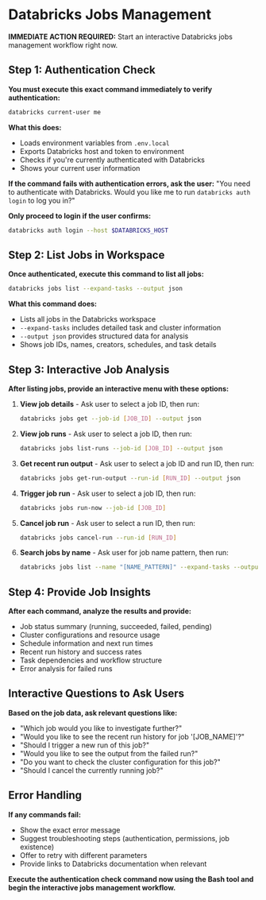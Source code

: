 # Databricks Jobs Management

**IMMEDIATE ACTION REQUIRED:** Start an interactive Databricks jobs management workflow right now.

## Step 1: Authentication Check

**You must execute this exact command immediately to verify authentication:**

```bash
databricks current-user me
```

**What this does:**
- Loads environment variables from `.env.local`
- Exports Databricks host and token to environment
- Checks if you're currently authenticated with Databricks
- Shows your current user information

**If the command fails with authentication errors, ask the user:**
"You need to authenticate with Databricks. Would you like me to run `databricks auth login` to log you in?"

**Only proceed to login if the user confirms:**

```bash
databricks auth login --host $DATABRICKS_HOST
```

## Step 2: List Jobs in Workspace

**Once authenticated, execute this command to list all jobs:**

```bash
databricks jobs list --expand-tasks --output json
```

**What this command does:**
- Lists all jobs in the Databricks workspace
- `--expand-tasks` includes detailed task and cluster information
- `--output json` provides structured data for analysis
- Shows job IDs, names, creators, schedules, and task details

## Step 3: Interactive Job Analysis

**After listing jobs, provide an interactive menu with these options:**

1. **View job details** - Ask user to select a job ID, then run:
   ```bash
   databricks jobs get --job-id [JOB_ID] --output json
   ```

2. **View job runs** - Ask user to select a job ID, then run:
   ```bash
   databricks jobs list-runs --job-id [JOB_ID] --output json
   ```

3. **Get recent run output** - Ask user to select a job ID and run ID, then run:
   ```bash
   databricks jobs get-run-output --run-id [RUN_ID] --output json
   ```

4. **Trigger job run** - Ask user to select a job ID, then run:
   ```bash
   databricks jobs run-now --job-id [JOB_ID]
   ```

5. **Cancel job run** - Ask user to select a run ID, then run:
   ```bash
   databricks jobs cancel-run --run-id [RUN_ID]
   ```

6. **Search jobs by name** - Ask user for job name pattern, then run:
   ```bash
   databricks jobs list --name "[NAME_PATTERN]" --expand-tasks --output json
   ```

## Step 4: Provide Job Insights

**After each command, analyze the results and provide:**
- Job status summary (running, succeeded, failed, pending)
- Cluster configurations and resource usage
- Schedule information and next run times
- Recent run history and success rates
- Task dependencies and workflow structure
- Error analysis for failed runs

## Interactive Questions to Ask Users

**Based on the job data, ask relevant questions like:**
- "Which job would you like to investigate further?"
- "Would you like to see the recent run history for job '[JOB_NAME]'?"
- "Should I trigger a new run of this job?"
- "Would you like to see the output from the failed run?"
- "Do you want to check the cluster configuration for this job?"
- "Should I cancel the currently running job?"

## Error Handling

**If any commands fail:**
- Show the exact error message
- Suggest troubleshooting steps (authentication, permissions, job existence)
- Offer to retry with different parameters
- Provide links to Databricks documentation when relevant

**Execute the authentication check command now using the Bash tool and begin the interactive jobs management workflow.**